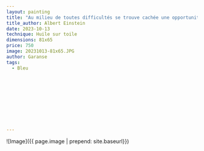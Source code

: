 ```yaml
---
layout: painting
title: "Au milieu de toutes difficultés se trouve cachée une opportunité." 
title_author: Albert Einstein                                                           
date: 2023-10-13
technique: Huile sur toile 
dimensions: 81x65
price: 750
image: 20231013-81x65.JPG
author: Garanse
tags:
  - Bleu
  
  
  
  
  
  
  
  
  
  
---
```

![Image]({{ page.image | prepend: site.baseurl}})

